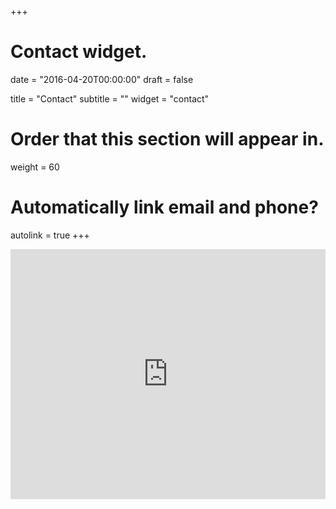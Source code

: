 +++
# Contact widget.

date = "2016-04-20T00:00:00"
draft = false

title = "Contact"
subtitle = ""
widget = "contact"

# Order that this section will appear in.
weight = 60

# Automatically link email and phone?
autolink = true
+++
<iframe src="https://www.google.com/maps/embed?pb=!1m18!1m12!1m3!1d2525.286053069821!2d-3.538701384369257!3d50.73318317483315!2m3!1f0!2f0!3f0!3m2!1i1024!2i768!4f13.1!3m3!1m2!1s0x486da4462373d63b%3A0xfa3d22da086351bb!2sWashington+Singer+Building!5e0!3m2!1sen!2suk!4v1551621722318" width="100%" height="400" frameborder="0" style="border:0" allowfullscreen></iframe>